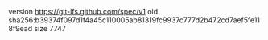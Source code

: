 version https://git-lfs.github.com/spec/v1
oid sha256:b39374f097d1f4a45c110005ab81319fc9937c777d2b472cd7aef5fe118f9ead
size 7747
